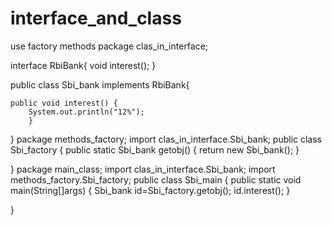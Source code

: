 # interface_and_class
use factory methods
package clas_in_interface;

interface RbiBank{
	void interest();
}


public class Sbi_bank implements RbiBank{
	
	public void interest() {
		System.out.println("12%");
		}
}
package methods_factory;
import clas_in_interface.Sbi_bank;
public class Sbi_factory {
	public static  Sbi_bank getobj() {
		return new Sbi_bank();
	}

}
package main_class;
import clas_in_interface.Sbi_bank;
import methods_factory.Sbi_factory;
public class Sbi_main {
	public static void main(String[]args) {
		Sbi_bank id=Sbi_factory.getobj();
		id.interest();
	}
	

}
